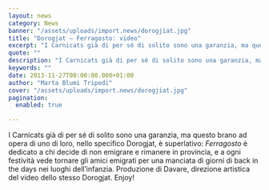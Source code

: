 ```yaml
---
layout: news
category: News
banner: "/assets/uploads/import.news/dorogjiat.jpg"
title: "Dorogjat – Ferragosto: video"
excerpt: "I Carnicats già di per sé di solito sono una garanzia, ma questo brano ad opera di uno di loro, nello specifico Dorogjat, è superlativo: Ferragosto è dedicato a chi decide di non emigrare e rimanere in provincia, e a ogni festività vede tornare gli amici emigrati per una manciata di giorni di back in [&hellip"
quote: ""
description: "I Carnicats già di per sé di solito sono una garanzia, ma questo brano ad opera di uno di loro, nello specifico Dorogjat, è superlativo: Ferragosto è dedicato a chi decide di non emigrare e rimanere in provincia, e a ogni festività vede tornare gli amici emigrati per una manciata di giorni di back in [&hellip"
keywords: ""
date: 2013-11-27T00:00:00.000+01:00
author: "Marta Blumi Tripodi"
cover: "/assets/uploads/import.news/dorogjiat.jpg"
pagination:
  enabled: true

---
```


[](https://hotmc.com/dorogjat-ferragosto-video/dorogjiat/)

I Carnicats già di per sé di solito sono una garanzia, ma questo brano ad opera di uno di loro, nello specifico Dorogjat, è superlativo: _Ferragosto_ è dedicato a chi decide di non emigrare e rimanere in provincia, e a ogni festività vede tornare gli amici emigrati per una manciata di giorni di back in the days nei luoghi dell’infanzia. Produzione di Davare, direzione artistica del video dello stesso Dorogjat. Enjoy!